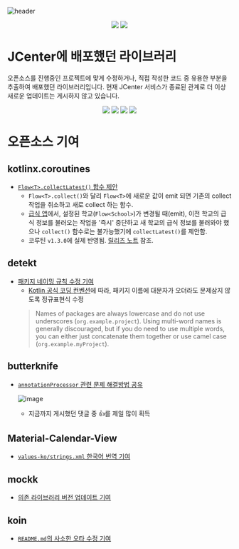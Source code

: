 ![header](https://capsule-render.vercel.app/api?type=waving&color=0:2C70CE,100:006AFB&fontColor=FFFFFF&height=200&section=header&text=About%20Me)

<div align="center">
    <img src="https://github-readme-stats.vercel.app/api?username=boxresin&count_private=true&show_icons=true&bg_color=2A2B37&title_color=2C70CE&icon_color=2C70CE&text_color=CCCCCC&locale=kr&line_height=40"/>
    <img src="https://github-readme-stats.vercel.app/api/top-langs/?username=boxresin&bg_color=2A2B37&title_color=2C70CE&icon_color=2C70CE&text_color=CCCCCC&locale=kr&&hide=javascript,html,nsis"/>
</div>

# JCenter에 배포했던 라이브러리
오픈소스를 진행중인 프로젝트에 맞게 수정하거나, 직접 작성한 코드 중 유용한 부분을 추출하여 배포했던 라이브러리입니다. 현재 JCenter 서비스가 종료된 관계로 더 이상 새로운 업데이트는 게시하지 않고 있습니다.

<div align="center">

[<img src="https://github-readme-stats.vercel.app/api/pin/?username=boxresin&repo=AndroidThreadSwitcher"/>](https://github.com/BoxResin/AndroidThreadSwitcher)
[<img src="https://github-readme-stats.vercel.app/api/pin/?username=boxresin&repo=JavaHTTP"/>](https://github.com/BoxResin/JavaHTTP)
[<img src="https://github-readme-stats.vercel.app/api/pin/?username=boxresin&repo=MarkdownViewSupport"/>](https://github.com/BoxResin/MarkdownViewSupport)
[<img src="https://github-readme-stats.vercel.app/api/pin/?username=boxresin&repo=AndroidCameraHelper"/>](https://github.com/BoxResin/AndroidCameraHelper)

</div>

# 오픈소스 기여
## kotlinx.coroutines
- [`Flow<T>.collectLatest()` 함수 제안](https://github.com/Kotlin/kotlinx.coroutines/issues/1269)
    - `Flow<T>.collect()`와 달리 `Flow<T>`에 새로운 값이 emit 되면 기존의 collect 작업을 취소하고 새로 collect 하는 함수.
    - [급식 앱](https://play.google.com/store/apps/details?id=winapi251.app.schoolmeal)에서, 설정된 학교(`Flow<School>`)가 변경될 때(emit), 이전 학교의 급식 정보를 불러오는 작업을 '즉시' 중단하고 새 학교의 급식 정보를 불러와야 했으나 `collect()` 함수로는 불가능했기에 `collectLatest()`를 제안함.
    - 코루틴 `v1.3.0`에 실제 반영됨. [릴리즈 노트](https://github.com/Kotlin/kotlinx.coroutines/releases/tag/1.3.0-rc2) 참조.

## detekt
- [패키지 네이밍 규칙 수정 기여](https://github.com/detekt/detekt/pull/1434)
    - [Kotlin 공식 코딩 컨벤션](https://kotlinlang.org/docs/coding-conventions.html#naming-rules)에 따라, 패키지 이름에 대문자가 오더라도 문제삼지 않도록 정규표현식 수정
    > Names of packages are always lowercase and do not use underscores (`org.example.project`). Using multi-word names is generally discouraged, but if you do need to use multiple words, you can either just concatenate them together or use camel case (`org.example.myProject`).

## butterknife
- [`annotationProcessor` 관련 문제 해결방법 공유](https://github.com/JakeWharton/butterknife/issues/908#issuecomment-298167584)
    
    ![image](https://user-images.githubusercontent.com/13031505/171043844-fff83f6d-0e24-4741-8e6b-ae7d7b88b8ed.png)
    - 지금까지 게시했던 댓글 중 👍를 제일 많이 획득

## Material-Calendar-View
- [`values-ko/strings.xml` 한국어 번역 기여](https://github.com/Applandeo/Material-Calendar-View/pull/133)

## mockk
- [의존 라이브러리 버전 업데이트 기여](https://github.com/mockk/mockk/pull/162)

## koin
- [`README.md`의 사소한 오타 수정 기여](https://github.com/InsertKoinIO/koin/pull/478)
